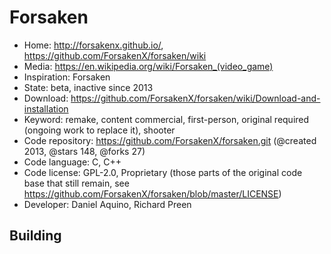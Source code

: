# Forsaken

- Home: http://forsakenx.github.io/, https://github.com/ForsakenX/forsaken/wiki
- Media: https://en.wikipedia.org/wiki/Forsaken_(video_game)
- Inspiration: Forsaken
- State: beta, inactive since 2013
- Download: https://github.com/ForsakenX/forsaken/wiki/Download-and-installation
- Keyword: remake, content commercial, first-person, original required (ongoing work to replace it), shooter
- Code repository: https://github.com/ForsakenX/forsaken.git (@created 2013, @stars 148, @forks 27)
- Code language: C, C++
- Code license: GPL-2.0, Proprietary (those parts of the original code base that still remain, see https://github.com/ForsakenX/forsaken/blob/master/LICENSE)
- Developer: Daniel Aquino, Richard Preen

## Building
